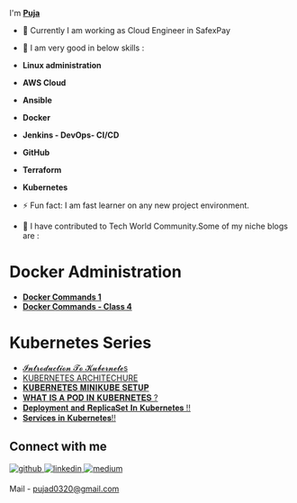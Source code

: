 I'm **[Puja](https://linkedin.com/in/pujastack)** 

- 🔭 Currently I am working as Cloud Engineer in SafexPay 
- 🌱 I am very good in below skills :

- **Linux administration**
- **AWS Cloud**
- **Ansible**
- **Docker**
- **Jenkins - DevOps- CI/CD**
- **GitHub**
- **Terraform**
- **Kubernetes**
 
- ⚡ Fun fact: I am fast learner on any new project environment.

  
- 🌱 I have contributed to Tech World Community.Some of my niche blogs are :

# Docker Administration

- **[Docker Commands 1](https://blog.cloudnloud.com/docker-administration-series-docker-commands-1)** 
- **[Docker Commands - Class 4](https://blog.cloudnloud.com/docker-administration-series-docker-commands)**

# Kubernetes Series
- [𝓘𝓷𝓽𝓻𝓸𝓭𝓾𝓬𝓽𝓲𝓸𝓷 𝓣𝓸 𝓚𝓾𝓫𝓮𝓻𝓷𝓮𝓽𝓮s](https://medium.com/cloudnloud/s-c49feb9866e4)
- [KUBERNETES ARCHITECHURE](https://medium.com/cloudnloud/kubernetes-architechure-175b28fff10f)
- [𝐊𝐔𝐁𝐄𝐑𝐍𝐄𝐓𝐄𝐒 𝐌𝐈𝐍𝐈𝐊𝐔𝐁𝐄 𝐒𝐄𝐓𝐔𝐏](https://medium.com/cloudnloud/-69a3ba48a796)
- [𝐖𝐇𝐀𝐓 𝐈𝐒 𝐀 𝐏𝐎𝐃 𝐈𝐍 𝐊𝐔𝐁𝐄𝐑𝐍𝐄𝐓𝐄𝐒 ?](https://medium.com/cloudnloud/-7a57920ad0aa)
- [𝐃𝐞𝐩𝐥𝐨𝐲𝐦𝐞𝐧𝐭 𝐚𝐧𝐝 𝐑𝐞𝐩𝐥𝐢𝐜𝐚𝐒𝐞𝐭 𝐈𝐧 𝐊𝐮𝐛𝐞𝐫𝐧𝐞𝐭𝐞𝐬 !!](https://medium.com/cloudnloud/-23610a87724a)
- [𝐒𝐞𝐫𝐯𝐢𝐜𝐞𝐬 𝐢𝐧 𝐊𝐮𝐛𝐞𝐫𝐧𝐞𝐭𝐞𝐬!!](https://medium.com/cloudnloud/-3e5fca0c81e9)

## Connect with me  
<a href="https://github.com/Puja123das" target="_blank">
<img src=https://img.shields.io/badge/github-%2324292e.svg?&style=for-the-badge&logo=github&logoColor=white alt=github style="margin-bottom: 5px;" />
</a>
<a href="https://linkedin.com/in/pujastack" target="_blank">
<img src=https://img.shields.io/badge/linkedin-%231E77B5.svg?&style=for-the-badge&logo=linkedin&logoColor=white alt=linkedin style="margin-bottom: 5px;" />
</a>
<a href="https://medium.com/@pujastack" target="_blank">
<img src=https://img.shields.io/badge/medium-%2324292e.svg?&style=for-the-badge&logo=medium&logoColor=white alt=medium style="margin-bottom: 5px;" />
</a>


 
  

Mail - pujad0320@gmail.com
  





